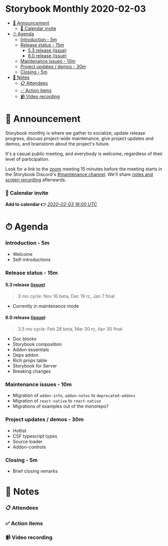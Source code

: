 <h1>Storybook Monthly 2020-02-03</h1>

- [📢 Announcement](#-announcement)
    - [📅 Calendar invite](#-calendar-invite)
- [⏱ Agenda](#-agenda)
    - [Introduction - 5m](#introduction---5m)
    - [Release status - 15m](#release-status---15m)
      - [5.3 release (issue)](#53-release-issue)
      - [6.0 release (issue)](#60-release-issue)
    - [Maintenance issues - 10m](#maintenance-issues---10m)
    - [Project updates / demos - 30m](#project-updates--demos---30m)
    - [Closing - 5m](#closing---5m)
- [📝 Notes](#-notes)
    - [📋 Attendees](#-attendees)
    - [✅ Action items](#-action-items)
    - [📹 Video recording](#-video-recording)

# 📢 Announcement

Storybook monthly is where we gather to socialize, update release progress, discuss project-wide maintenance, give project updates and demos, and brainstorm about the project's future.

It's a casual public meeting, and everybody is welcome, regardless of their level of participation.

Look for a link to the [zoom](https://zoom.us/) meeting 15 minutes before the meeting starts in the Storybook Discord's [#maintenance channel](https://discord.gg/qhAxMgN). We'll share [notes and screen recording](https://github.com/storybookjs/community) afterwards.

### 📅 Calendar invite

**Add to calendar 👉** [_2020-02-03 16:00 UTC_](https://calendar.google.com/event?action=TEMPLATE&tmeid=ZDRsM2g5c3JtOTRlM2dpNWNyZXMxcnRkbWxfMjAyMDAxMDZUMTYwMDAwWiA4ZDB1NzBzbm9zY2ZkOGw2Z2lrNm83M2syMEBn&tmsrc=8d0u70snoscfd8l6gik6o73k20%40group.calendar.google.com&scp=ALL)

# ⏱ Agenda

### Introduction - 5m

- Welcome
- Self-introductions

### Release status - 15m

#### 5.3 release ([issue](https://github.com/storybookjs/storybook/issues/8658))

> 3 mo cycle: Nov 16 beta, Dec 19 rc, Jan 7 final

- Currently in maintenance mode

#### 6.0 release ([issue](https://github.com/storybookjs/storybook/issues/9311))

> 3.5 mo cycle: Feb 28 beta, Mar 30 rc, Apr 30 final

- Doc blocks
- Storybook composition
- Addon essentials
- Deps addon
- Rich props table
- Storybook for Server
- Breaking changes

### Maintenance issues - 10m

- Migration of `addon-info`, `addon-notes` to `deprecated-addons`
- Migration of `react-native` to `react-native`
- Migrations of examples out of the monorepo?

### Project updates / demos - 30m

- Hotlist
- CSF typescript types
- Source loader
- Addon-controls

### Closing - 5m

- Brief closing remarks

# 📝 Notes

### 📋 Attendees

### ✅ Action items

### 📹 Video recording
